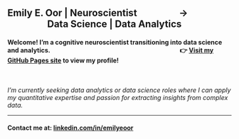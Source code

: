 ## Emily E. Oor | Neuroscientist                   →                   Data Science | Data Analytics

#### Welcome! I’m a cognitive neuroscientist transitioning into data science and analytics.                                                                                                 👉 [Visit my GitHub Pages site](https://emilyeoor.github.io) to view my profile!

<br>

*I’m currently seeking data analytics or data science roles where I can apply my quantitative expertise and passion for extracting insights from complex data.*

---

#### Contact me at:  [linkedin.com/in/emilyeoor](https://www.linkedin.com/in/emilyeoor)

